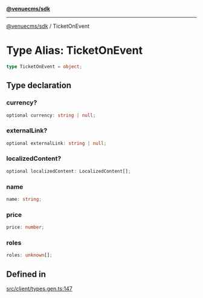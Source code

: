 [**@venuecms/sdk**](../Index.md)

***

[@venuecms/sdk](../Index.md) / TicketOnEvent

# Type Alias: TicketOnEvent

```ts
type TicketOnEvent = object;
```

## Type declaration

### currency?

```ts
optional currency: string | null;
```

### externalLink?

```ts
optional externalLink: string | null;
```

### localizedContent?

```ts
optional localizedContent: LocalizedContent[];
```

### name

```ts
name: string;
```

### price

```ts
price: number;
```

### roles

```ts
roles: unknown[];
```

## Defined in

[src/client/types.gen.ts:147](https://github.com/venuecms/sdk/blob/2faabdda7b7d9b2854d4c3073cb04e69d28f92c8/src/client/types.gen.ts#L147)
